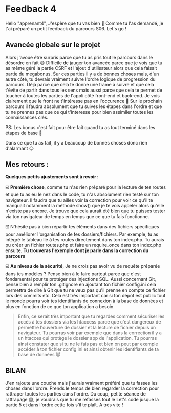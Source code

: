 # Feedback 4

Hello "apprenant4",
J'espère que tu vas bien 🙂
Comme tu l'as demandé, je t'ai préparé un petit feedback du parcours S06.
Let's go !

## Avancée globale sur le projet

Alors j'avoue être surpris parce que tu as pris tout le parcours dans le désordre en fait 😅 
Difficile de jauger ton avancée parce que je vois que tu as même géré la partie CSRF et l'ajout d'utilisateur alors que cela faisait partie du megabonus. Sur ces parties il y a de bonnes choses mais, d'un autre côté, tu devrais vraiment suivre l'ordre logique de progression du parcours. Déjà parce que cela te donne une trame à suivre et que cela t'évite de partir dans tous les sens mais aussi parce que cela te permet de toucher à toutes les parties de l'appli côté front-end et back-end. Je vois clairement que le front ne t'intéresse pas en l'occurence 🤣
Sur le prochain parcours il faudra absolument que tu suives les étapes dans l'ordre et que tu ne prennes pas que ce qui t'interesse pour bien assimiler toutes les connaissances clés.

PS: Les bonus c'est fait pour être fait quand tu as tout terminé dans les étapes de base 🙂

Dans ce que tu as fait, il y a beaucoup de bonnes choses donc rien d'alarmant 😉

## Mes retours :

**Quelques petits ajustements sont à revoir :**

☑️ **Première chose**, comme tu n'as rien préparé pour la lecture de tes routes et que tu as eu le nez dans le code, tu n'as absolument rien testé sur ton navigateur. Il faudra que tu ailles voir la correction pour voir ce qu'il te manquait notamment la méthode show() que je te vois appeler alors qu'elle n'existe pas encore. Je trouve que cela aurait été bien que tu puisses tester via ton navigateur de temps en temps que ce que tu fais fonctionne.

☑️ N'hésite pas à bien répartir tes éléments dans des fichiers spécifiques pour améliorer
l'organisation de tes dossiers/fichiers. Par exemple, tu as intégré le tableau lié à tes routes directement dans ton index.php. Tu aurais pu créer un fichier routes.php et faire un require_once dans ton index.php ensuite. **Tu trouveras l'exemple dont je parle dans la correction du parcours**

☑️ **Au niveau de la sécurité**, Je ne crois pas avoir vu de requête préparée dans tes modèles ? Pense bien à le faire partout parce que c'est fondamental pour te protéger des injections SQL. Aussi concernant Git, pense bien à remplir ton .gitignore en ajoutant ton fichier config.ini cela permettra de dire à Git que tu ne veux pas qu'il prenne en compte ce fichier lors des commits etc. Cela est très important car si ton dépot est public tout le monde pourra voir tes identifiants de connexion à la base de données et plus en fonction de ce que ton application a besoin.
> Enfin, ce serait très important que tu regardes comment sécuriser les accès à tes dossiers via les htaccess parce que c'est dangereux de permettre l'ouverture de dossier et la lecture de fichier depuis un navigateur. Tu pourras voir par exemple que dans la correction il y a un htacces qui protège le dossier app de l'application. Tu pourras ainsi constater que si tu ne le fais pas et bien on peut par exemple accéder à ton fichier config.ini et ainsi obtenir les identifiants de ta base de données 😈

## BILAN
J'en rajoute une couche mais j'aurais vraiment préféré que tu fasses les choses dans l'ordre. Prends le temps de bien regarder la correction pour rattraper toutes les parties dans l'ordre. Du coup, petite séance de rattrapage 😱, je voudrais que tu me refasses tout le Let's code jusque la partie 5 et dans l'ordre cette fois s'il te plaît.
A très vite !